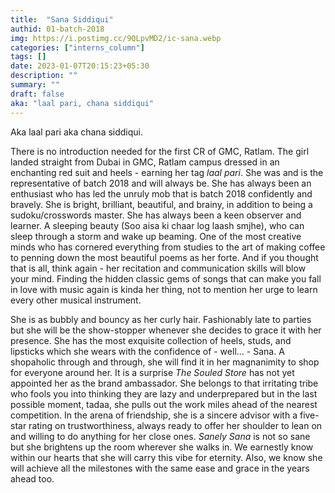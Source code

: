 ```yaml
---
title:  "Sana Siddiqui"
authid: 01-batch-2018
img: https://i.postimg.cc/9QLpvMD2/ic-sana.webp
categories: ["interns_column"]
tags: []
date: 2023-01-07T20:15:23+05:30
description: ""
summary: ""
draft: false
aka: "laal pari, chana siddiqui"
---
```


Aka laal pari aka chana siddiqui.

There is no introduction needed for the first CR of GMC, Ratlam. The girl landed straight from Dubai in GMC, Ratlam campus dressed in an enchanting red suit and heels - earning her tag *laal pari*. She was and is the representative of batch 2018 and will always be. She has always been an enthusiast who has led the unruly mob that is batch 2018 confidently and bravely. She is bright, brilliant, beautiful, and brainy, in addition to being a sudoku/crosswords master. She has always been a keen observer and learner. A sleeping beauty (Soo aisa ki chaar log laash smjhe), who can sleep through a storm and wake up beaming. One of the most creative minds who has cornered everything from studies to the art of making coffee to penning down the most beautiful poems as her forte. And if you thought that is all, think again - her recitation and communication skills will blow your mind. Finding the hidden classic gems of songs that can make you fall in love with music again is kinda her thing, not to mention her urge to learn every other musical instrument. 

She is as bubbly and bouncy as her curly hair.  Fashionably late to parties but she will be the show-stopper whenever she decides to grace it with her presence. She has the most exquisite collection of heels, studs, and lipsticks which she wears with the confidence of - well... - Sana. A shopaholic through and through, she will find it in her magnanimity to shop for everyone around her. It is a surprise *The Souled Store* has not yet appointed her as the brand ambassador. She belongs to that irritating tribe who fools you into thinking they are lazy and underprepared but in the last possible moment, tadaa, she pulls out the work miles ahead of the nearest competition. In the arena of friendship, she is a sincere advisor with a five-star rating on trustworthiness, always ready to offer her shoulder to lean on and willing to do anything for her close ones. *Sanely Sana* is not so sane but she brightens up the room wherever she walks in. We earnestly know within our hearts that she will carry this vibe for eternity. Also, we know she will achieve all the milestones with the same ease and grace in the years ahead too.
